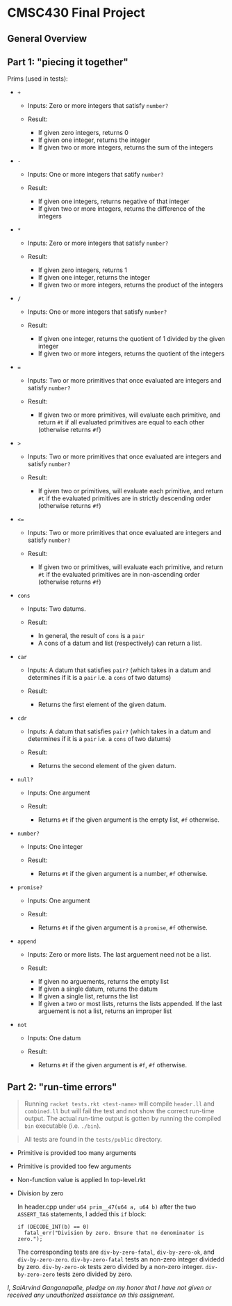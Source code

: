 # CMSC430 Final Project

## General Overview

## Part 1: "piecing it together"

Prims (used in tests):
 - `+`
   - Inputs: Zero or more integers that satisfy `number?`
   
   - Result: 
     - If given zero integers, returns 0
     - If given one integer, returns the integer
     - If given two or more integers, returns the sum of the integers

 - `-`
     - Inputs: One or more integers that satify `number?`
     
     - Result:
       - If given one integers, returns negative of that integer
       - If given two or more integers, returns the difference of the integers
       
 - `*`
   - Inputs: Zero or more integers that satisfy `number?`
   
   - Result:
     - If given zero integers, returns 1
     - If given one integer, returns the integer
     - If given two or more integers, returns the product of the integers
     
 - `/`
   - Inputs: One or more integers that satisfy `number?`
   
   - Result:
     - If given one integer, returns the quotient of 1 divided by the given integer
     - If given two or more integers, returns the quotient of the integers
     
 - `=`
   - Inputs: Two or more primitives that once evaluated are integers and satisfy `number?`
     
   - Result:
     - If given two or more primitives, will evaluate each primitive, and return `#t` if all evaluated primitives are equal to each other (otherwise returns `#f`)
     
 - `>`
   - Inputs: Two or more primitives that once evaluated are integers and satisfy `number?`
   
   - Result:
     - If given two or primitives, will evaluate each primitive, and return `#t` if the evaluated primitives are in strictly descending order (otherwise returns `#f`)
     
 - `<=`
   - Inputs: Two or more primitives that once evaluated are integers and satisfy `number?`
   
   - Result:
     - If given two or primitives, will evaluate each primitive, and return `#t` if the evaluated primitives are in non-ascending order (otherwise returns `#f`)
     
 - `cons`
   - Inputs: Two datums.
   
   - Result:
     - In general, the result of `cons` is a `pair`
     - A cons of a datum and list (respectively) can return a list.
     
 - `car`
   - Inputs: A datum that satisfies `pair?` (which takes in a datum and determines if it is a `pair` i.e. a `cons` of two datums)
   
   - Result:
     - Returns the first element of the given datum.
     
 - `cdr`
   - Inputs: A datum that satisfies `pair?` (which takes in a datum and determines if it is a `pair` i.e. a `cons` of two datums)
   
   - Result:
     - Returns the second element of the given datum.
     
 - `null?`
   - Inputs: One argument
   
   - Result:
     - Returns `#t` if the given argument is the empty list, `#f` otherwise.
     
 - `number?`
   - Inputs: One integer
   
   - Result:
     - Returns `#t` if the given argument is a number, `#f` otherwise.
     
 - `promise?`
   - Inputs: One argument
   
   - Result:
     - Returns `#t` if the given argument is a `promise`, `#f` otherwise.
     
 - `append`
   - Inputs: Zero or more lists. The last arguement need not be a list.
   
   - Result:
     - If given no arguements, returns the empty list
     - If given a single datum, returns the datum
     - If given a single list, returns the list
     - If given a two or most lists, returns the lists appended. If the last arguement is not a list, returns an improper list
     
 - `not`
   - Inputs: One datum
   
   - Result:
     - Returns `#t` if the given argument is `#f`, `#f` otherwise.

## Part 2: "run-time errors"

> Running `racket tests.rkt <test-name>` will compile `header.ll` and `combined.ll` but will fail the test and not show the correct run-time output. The actual run-time output is gotten by running the compiled `bin` executable (i.e. `./bin`).

> All tests are found in the `tests/public` directory.

 - Primitive is provided too many arguments
 
 - Primitive is provided too few arguments
 
 - Non-function value is applied
   In top-level.rkt
 
 - Division by zero
 
   In header.cpp under `u64 prim__47(u64 a, u64 b)` after the two `ASSERT_TAG` statements, I added this `if` block:
   ```
   if (DECODE_INT(b) == 0)
     fatal_err("Division by zero. Ensure that no denominator is zero.");
   ```
   The corresponding tests are `div-by-zero-fatal`, `div-by-zero-ok`, and `div-by-zero-zero`. `div-by-zero-fatal` tests an non-zero integer dividedd by zero. `div-by-zero-ok` tests zero divided by a non-zero integer. `div-by-zero-zero` tests zero divided by zero.
 

_I, SaiArvind Ganganapalle, pledge on my honor that I have not given or received any unauthorized assistance on this assignment._
